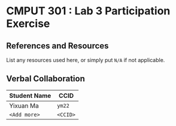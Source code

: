 # CMPUT 301 : Lab 3 Participation Exercise

## References and Resources

List any resources used here, or simply put `N/A` if not applicable.

## Verbal Collaboration

| Student Name | CCID      |
| ------------ | --------- |
| Yixuan Ma    | `ym22` |
| `<Add more>` | `<CCID>`  |
